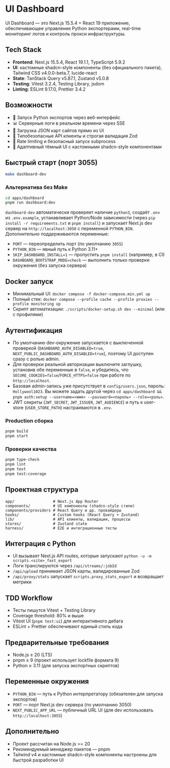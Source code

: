 # UI Dashboard

UI Dashboard — это Next.js 15.5.4 + React 19 приложение, обеспечивающее управление Python экспортерами, real-time мониторинг логов и контроль прокси инфраструктуры.

## Tech Stack
- **Frontend**: Next.js 15.5.4, React 19.1.1, TypeScript 5.9.2
- **UI**: кастомные shadcn-style компоненты (без официального пакета), Tailwind CSS v4.0.0-beta.7, lucide-react
- **State**: TanStack Query v5.87.1, Zustand v5.0.8
- **Testing**: Vitest 3.2.4, Testing Library, jsdom
- **Linting**: ESLint 9.17.0, Prettier 3.4.2

## Возможности
- 🚀 Запуск Python экспортов через веб-интерфейс
- 📊 Серверные логи в реальном времени через SSE
- 📁 Загрузка JSON карт сайтов прямо из UI
- 🧭 Типобезопасные API клиенты и строгая валидация Zod
- 🔐 Rate limiting и безопасный запуск subprocess
- 📱 Адаптивный тёмный UI с кастомными shadcn-style компонентами

## Быстрый старт (порт 3055)
```bash
make dashboard-dev
```

### Альтернатива без Make
```bash
cd apps/dashboard
pnpm run dashboard:dev
```

`dashboard-dev` автоматически проверяет наличие `python3`, создаёт `.env` из `.env.example`, устанавливает Python/Node зависимости (через `pip install -r requirements.txt` и `pnpm install`) и запускает Next.js dev сервер на `http://localhost:3050` с переменной `PYTHON_BIN`. Дополнительно поддерживаются переменные:

- `PORT` — переопределить порт (по умолчанию `3055`)
- `PYTHON_BIN` — явный путь к Python 3.11+
- `SKIP_DASHBOARD_INSTALL=1` — пропустить `pnpm install` (например, в CI)
- `DASHBOARD_BOOTSTRAP_MODE=check` — выполнить только проверки окружения (без запуска сервера)

## Docker запуск
- Минимальный UI: `docker compose -f docker-compose.min.yml up`
- Полный стек: `docker compose --profile cache --profile proxies --profile monitoring up`
- Скрипт автоматизации: `./scripts/docker-setup.sh dev --minimal` (или с профилями)

## Аутентификация
- По умолчанию dev-окружение запускается с выключенной проверкой (`DASHBOARD_AUTH_DISABLED=true`, `NEXT_PUBLIC_DASHBOARD_AUTH_DISABLED=true`), поэтому UI доступен сразу с ролью admin.
- Для проверки реальной авторизации выключите заглушку, установив обе переменные в `false`, и убедитесь, что `SECURE_COOKIES=false`/`FORCE_HTTPS=false` при работе по `http://localhost`.
- Базовая admin-запись уже присутствует в `config/users.json`, пароль: `Hollywool1023`. Вы можете задать другой через `cd apps/dashboard && pnpm auth:setup --username=<имя> --password=<пароль> --role=<роль>`.
- JWT секреты (`JWT_SECRET`, `JWT_ISSUER`, `JWT_AUDIENCE`) и путь к user-store (`USER_STORE_PATH`) настраиваются в `.env`.

### Production сборка
```bash
pnpm build
pnpm start
```

### Проверки качества
```bash
pnpm type-check
pnpm lint
pnpm test
pnpm test:coverage
```

## Проектная структура
```
app/                 # Next.js App Router
components/          # UI компоненты (shadcn-style стили)
components/providers # React Query и др. провайдеры
hooks/               # Custom hooks (React Query + Zustand)
lib/                 # API клиенты, валидации, процессы
stores/              # Zustand state
harness/             # E2E и интеграционные тесты
```

## Интеграция с Python
- UI вызывает Next.js API routes, которые запускают `python -u -m scripts.<site>_fast_export`
- Логи транслируются через `/api/streams/:jobId`
- `/api/upload` принимает JSON карты, валидированные Zod
- `/api/proxy/stats` запускает `scripts.proxy_stats_export` и возвращает метрики

## TDD Workflow
- Тесты пишутся Vitest + Testing Library
- Coverage threshold: 80% и выше
- Vitest UI (`pnpm test:ui`) для интерактивного дебага
- ESLint + Prettier обеспечивают единый стиль кода

## Предварительные требования
- Node.js ≥ 20 (LTS)
- pnpm ≥ 9 (проект использует lockfile формата 9)
- Python ≥ 3.11 (для запуска экспортных скриптов)

## Переменные окружения
- `PYTHON_BIN` — путь к Python интерпретатору (обязателен для запуска экспортов)
- `PORT` — порт Next.js dev сервера (по умолчанию 3050)
- `NEXT_PUBLIC_APP_URL` — публичный URL UI (для dev использовать `http://localhost:3055`)

## Дополнительно
- Проект рассчитан на Node.js >= 20
- Рекомендуемый менеджер пакетов — pnpm
- Tailwind v4 и кастомные shadcn-style компоненты настроены для быстрой разработки UI
